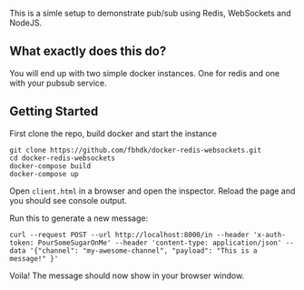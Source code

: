 This is a simle setup to demonstrate pub/sub using Redis, WebSockets and NodeJS.

## What exactly does this do?

You will end up with two simple docker instances. One for redis and one
with your pubsub service. 

## Getting Started


First clone the repo, build docker and start the instance 
```
git clone https://github.com/fbhdk/docker-redis-websockets.git
cd docker-redis-websockets
docker-compose build 
docker-compose up
```

Open `client.html` in a browser and open the inspector. 
Reload the page and you should see console output.

Run this to generate a new message: 
```
curl --request POST --url http://localhost:8000/in --header 'x-auth-token: PourSomeSugarOnMe' --header 'content-type: application/json' --data '{"channel": "my-awesome-channel", "payload": "This is a message!" }'
```

Voila! The message should now show in your browser window. 

